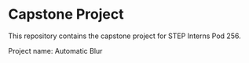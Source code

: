 # Capstone Project

This repository contains the capstone project for STEP Interns Pod 256.

Project name: Automatic Blur

